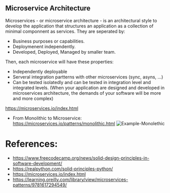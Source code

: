 ## Microservice Architecture
Microservices - or microservice architecture - is an architectural style to develop the application that structures an application as a collection of minimal componnent as services.
They are seperated by: 
+ Business purposes or capabilities.
+ Deploymenent independently.
+ Developed, Deployed, Managed by smaller team.

Then, each microservice will have these properties:
+ Independently deployable
+ Serveral integration partterns with other microservices (sync, asyns, ...)
+ Can be tested isolatedly and can be tested in integration level and integrated levels.
(When your application are designed and developed in microservices architecture, the demands of your software will be more and more complex)

https://microservices.io/index.html
- From Monolithic to Microservice:
https://microservices.io/patterns/monolithic.html
![Example-Monolethic](https://microservices.io/i/DecomposingApplications.011.jpg)

# References:
- https://www.freecodecamp.org/news/solid-design-principles-in-software-development/
- https://realpython.com/solid-principles-python/
- https://microservices.io/index.html
- https://learning.oreilly.com/library/view/microservices-patterns/9781617294549/